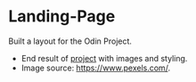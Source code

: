 # Landing-Page

Built a layout for the Odin Project.
- End result of <a target="new" href="https://waxingrose.github.io/Landing-Page/">project</a> with images and styling.
- Image source: <a target="new" href="https://www.pexels.com/">https://www.pexels.com/</a>. 

